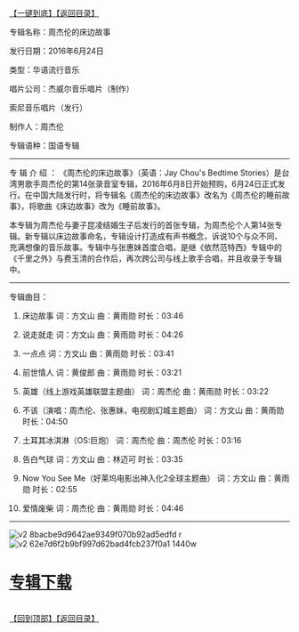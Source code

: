 [【一键到底】](#D)[【返回目录】](/README.md#M)
<a id="T"></a>

专辑名称：周杰伦的床边故事

发行日期：2016年6月24日

类型：华语流行音乐

唱片公司：杰威尔音乐唱片（制作）

索尼音乐唱片（发行）

制作人：周杰伦

专辑语种：国语专辑

------------
专 辑 介 绍 ：
《周杰伦的床边故事》（英语：Jay Chou's Bedtime Stories）是台湾男歌手周杰伦的第14张录音室专辑，2016年6月8日开始预购，6月24日正式发行。在中国大陆发行时，将专辑名《周杰伦的床边故事》改名为《周杰伦的睡前故事》，将歌曲《床边故事》改为《睡前故事》。

本专辑为周杰伦与妻子昆凌结婚生子后发行的首张专辑，为周杰伦个人第14张专辑。新专辑以床边故事命名，专辑设计打造成有声书概念，诉说10个与众不同、充满想像的音乐故事。专辑中与张惠妹首度合唱，是继《依然范特西》专辑中的《千里之外》与费玉清的合作后，再次跨公司与线上歌手合唱，并且收录于专辑中。

------------
专辑曲目：

1.	床边故事	  词：方文山	  曲：黄雨勋	  时长：03:46

2.	说走就走	词：方文山	曲：黄雨勋	时长：04:26

3.	一点点	词：方文山	曲：黄雨勋	时长：03:41

4.	前世情人	词：黄俊郎	曲：黄雨勋	时长：03:21

5.	英雄（线上游戏英雄联盟主题曲）	词：周杰伦	曲：黄雨勋	时长：03:22

6.	不该（演唱：周杰伦、张惠妹，电视剧幻城主题曲）	词：方文山	曲：黄雨勋	时长：04:50

7.	土耳其冰淇淋（OS:巨炮）	词：周杰伦	曲：周杰伦	时长：03:16

8.	告白气球	词：方文山	曲：林迈可	时长：03:35

9.	Now You See Me（好莱坞电影出神入化2全球主题曲）	词：方文山	曲：黄雨勋	时长：02:55

10.	爱情废柴	词：周杰伦	曲：黄雨勋	时长：04:46

------------
![v2 8bacbe9d9642ae9349f070b92ad5edfd r](https://image.acg.lol/file/2025/10/03/v2-8bacbe9d9642ae9349f070b92ad5edfd_r.png)
![v2 62e7d6f2b9bf997d62bad4fcb237f0a1 1440w](https://image.acg.lol/file/2025/10/03/v2-62e7d6f2b9bf997d62bad4fcb237f0a1_1440w.png)

# [专辑下载](https://url53.ctfile.com/f/25713053-8445073291-2bd552?p=1024)
<br>[【回到顶部】](#T)[【返回目录】](/README.md#M)
<a id="D"></a>
